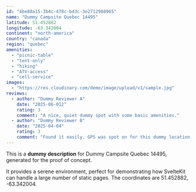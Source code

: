 ```yaml
---
id: "4be88a15-3b4c-478c-b43c-3e2712908965"
name: "Dummy Campsite Quebec 14495"
latitude: 51.452882
longitude: -63.342004
continent: "north-america"
country: "canada"
region: "quebec"
amenities:
  - "picnic-table"
  - "tent-only"
  - "hiking"
  - "ATV-access"
  - "cell-service"
images:
  - "https://res.cloudinary.com/demo/image/upload/v1/sample.jpg"
reviews:
  - author: "Dummy Reviewer A"
    date: "2025-06-012"
    rating: 3
    comment: "A nice, quiet dummy spot with some basic amenities."
  - author: "Dummy Reviewer B"
    date: "2025-04-04"
    rating: 3
    comment: "Found it easily. GPS was spot on for this dummy location."
---
```


This is a **dummy description** for Dummy Campsite Quebec 14495, generated for the proof of concept.

It provides a serene environment, perfect for demonstrating how SvelteKit can handle a large number of static pages. The coordinates are 51.452882, -63.342004.
